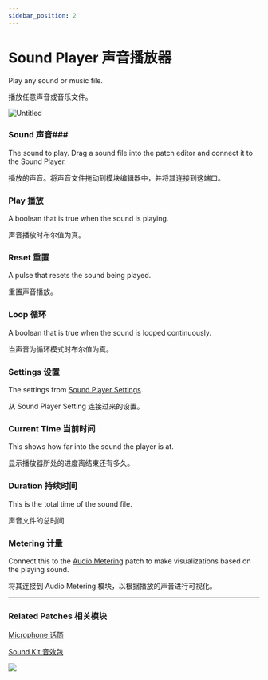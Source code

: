 ```yaml
---
sidebar_position: 2
---
```


# Sound Player 声音播放器

Play any sound or music file.

播放任意声音或音乐文件。

![Untitled](https://s3.us-west-2.amazonaws.com/secure.notion-static.com/21d916a1-e434-4f9e-9209-b2066d74e2a6/Untitled.png?X-Amz-Algorithm=AWS4-HMAC-SHA256&X-Amz-Content-Sha256=UNSIGNED-PAYLOAD&X-Amz-Credential=AKIAT73L2G45EIPT3X45%2F20220602%2Fus-west-2%2Fs3%2Faws4_request&X-Amz-Date=20220602T170310Z&X-Amz-Expires=86400&X-Amz-Signature=46fa0bd325141a193759d7cf217cef3ea1f06040bf52a5db616197d719d6eb71&X-Amz-SignedHeaders=host&response-content-disposition=filename%20%3D%22Untitled.png%22&x-id=GetObject)

### Sound 声音### 

The sound to play. Drag a sound file into the patch editor and connect it to the Sound Player.

播放的声音。将声音文件拖动到模块编辑器中，并将其连接到这端口。

### Play 播放

A boolean that is true when the sound is playing.

声音播放时布尔值为真。

### Reset 重置

A pulse that resets the sound being played.

重置声音播放。

### Loop 循环

A boolean that is true when the sound is looped continuously.

当声音为循环模式时布尔值为真。

### Settings 设置

The settings from [Sound Player Settings](./Sound%20Player%20Setting.md).

从 Sound Player Setting 连接过来的设置。

### Current Time 当前时间

This shows how far into the sound the player is at.

显示播放器所处的进度离结束还有多久。

### Duration 持续时间

This is the total time of the sound file.

声音文件的总时间

### Metering 计量

Connect this to the [Audio Metering](./../Media/Audio%20Metering.md) patch to make visualizations based on the playing sound.

将其连接到 Audio Metering 模块，以根据播放的声音进行可视化。

------

### Related Patches 相关模块

[Microphone 话筒](./Microphone.md)

[Sound Kit 音效包](./Sound%20Kit.md)

![](https://s3.us-west-2.amazonaws.com/secure.notion-static.com/2d0710cb-2421-4870-8a88-c2e39e4a9cf7/Untitled.png?X-Amz-Algorithm=AWS4-HMAC-SHA256&X-Amz-Content-Sha256=UNSIGNED-PAYLOAD&X-Amz-Credential=AKIAT73L2G45EIPT3X45%2F20220602%2Fus-west-2%2Fs3%2Faws4_request&X-Amz-Date=20220602T170318Z&X-Amz-Expires=86400&X-Amz-Signature=3358ec04cba12c016a8a38ddfb6bcc7addd91f4f7e1109fc709f9ea070acef8d&X-Amz-SignedHeaders=host&response-content-disposition=filename%20%3D%22Untitled.png%22&x-id=GetObject)
